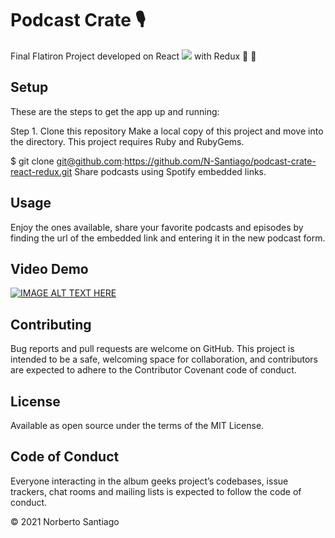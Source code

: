 # Podcast Crate :studio_microphone:
Final Flatiron Project developed on React <img src="https://img.icons8.com/office/16/000000/react.png"/> with Redux :rocket: :rocket:
## Setup 

These are the steps to get the app up and running:

Step 1. Clone this repository Make a local copy of this project and move into the directory. This project requires Ruby and RubyGems.

$ git clone git@github.com:https://github.com/N-Santiago/podcast-crate-react-redux.git Share podcasts using Spotify embedded links. 

## Usage 

Enjoy the ones available, share your favorite podcasts and episodes by finding the url of the embedded link and entering it in the new podcast form. 

## Video Demo

[![IMAGE ALT TEXT HERE](https://img.youtube.com/vi/NlvK35kcFVM/0.jpg)](https://www.youtube.com/watch?v=NlvK35kcFVM)

## Contributing 

Bug reports and pull requests are welcome on GitHub. This project is intended to be a safe, welcoming space for collaboration, and contributors are expected to adhere to the Contributor Covenant code of conduct.

## License 

Available as open source under the terms of the MIT License.

## Code of Conduct 

Everyone interacting in the album geeks project’s codebases, issue trackers, chat rooms and mailing lists is expected to follow the code of conduct.

© 2021 Norberto Santiago
